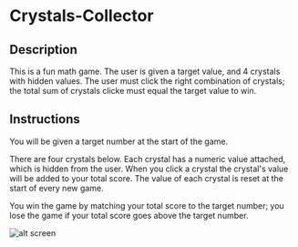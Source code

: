 # Crystals-Collector

## Description

This is a fun math game. The user is given a target value, and 4 crystals with hidden values. The user must click the right combination of crystals; the total sum of crystals clicke must equal the target value to win.

## Instructions

You will be given a target number at the start of the game.

There are four crystals below. Each crystal has a numeric value attached, which is hidden from the user. When you click a crystal the crystal's value will be added to your total score. The value of each crystal is reset at the start of every new game.

You win the game by matching your total score to the target number; you lose the game if your total score goes above the target number.



![alt screen](https://user-images.githubusercontent.com/2763308/39089520-dc9f10bc-4596-11e8-93bd-a753a2421f74.gif)